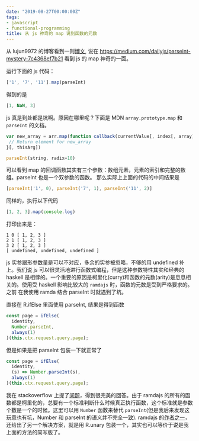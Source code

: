 ```yaml
---
date: "2019-08-27T00:00:00Z"
tags:
- javascript
- functional-programming
title: 从 js 神奇的 map 说到函数的元数
---
```


从 lujun9972 的博客看到一则[博文](http://blog.lujun9972.win/blog/2019/07/08/javascript%E4%B8%AD%E7%A5%9E%E5%A5%87%E7%9A%84map/), 说在 https://medium.com/dailyjs/parseint-mystery-7c4368ef7b21 看到 js 的 map 神奇的一面。

运行下面的 js 代码：
```js
['1', '7', '11'].map(parseInt)
```
得到的是

```js
[1, NaN, 3]
```

js 真是到处都是坑啊。原因在哪里呢？下面是 MDN `array.prototype.map` 和 `parseInt` 的文档。
```js
var new_array = arr.map(function callback(currentValue[, index[, array]]) {
 // Return element for new_array 
}[, thisArg])
```
```js
parseInt(string, radix=10)
```

可以看到 map 的回调函数其实有三个参数：数组元素，元素的索引和完整的数组。parseInt 也是一个双参数的函数。
那么实际上上面的代码的中间结果是
```js
[parseInt('1', 0), parseInt('7', 1), parseInt('11', 2)]
```
同样的，执行以下代码
```js
[1, 2, 3].map(console.log)
```
打印出来是：
```
1 0 [ 1, 2, 3 ]
2 1 [ 1, 2, 3 ]
3 2 [ 1, 2, 3 ]
[ undefined, undefined, undefined ]
```

js 实参跟形参数量是可以不对应，多余的实参被忽略，不够的用 undefined 补上。我们说 js 可以很灵活地进行函数式编程，但是这种参数特性其实和经典的 haskell 是相悖的。一个重要的原因是柯里化(curry)和函数的元数(arity)是息息相关的。使用受 haskell 影响比较大的 `ramdajs` 时，函数的元数是受到严格要求的。之前
在我使用 ramda 结合 parseInt 时就遇到了坑。

直接在 R.ifElse 里面使用 parseInt, 结果是得到函数
```js
const page = ifElse(
  identity,
  Number.parseInt,
  always(1)
)(this.ctx.request.query.page);
```
但是如果是把 parseInt 包装一下就正常了
```js
const page = ifElse(
  identity,
  (s) => Number.parseInt(s),
  always(1)
)(this.ctx.request.query.page);
```

我在 stackoverflow 上提了[问题](https://stackoverflow.com/questions/47196675/not-able-to-use-parseint-as-a-ontrue-or-onfalse-function-for-ifelse-of-ramdajs)，得到很完美的回答。由于 ramdajs 的所有的函数都是柯里化的，总要有一个标准判断什么时候真正执行函数，这个标准就是参数个数是一个的时候。这里可以用 `Number` 函数来替代 `parseInt`(但是我后来发现这玩意也有坑，Number 和 parseInt 的语义并不完全一致). ramdajs 的[作者之一](https://github.com/CrossEye)，还给出了另一个解决方案，就是用 R.unary 包装一个，其实也可以等价于说是我上面的方法的简写版了。
